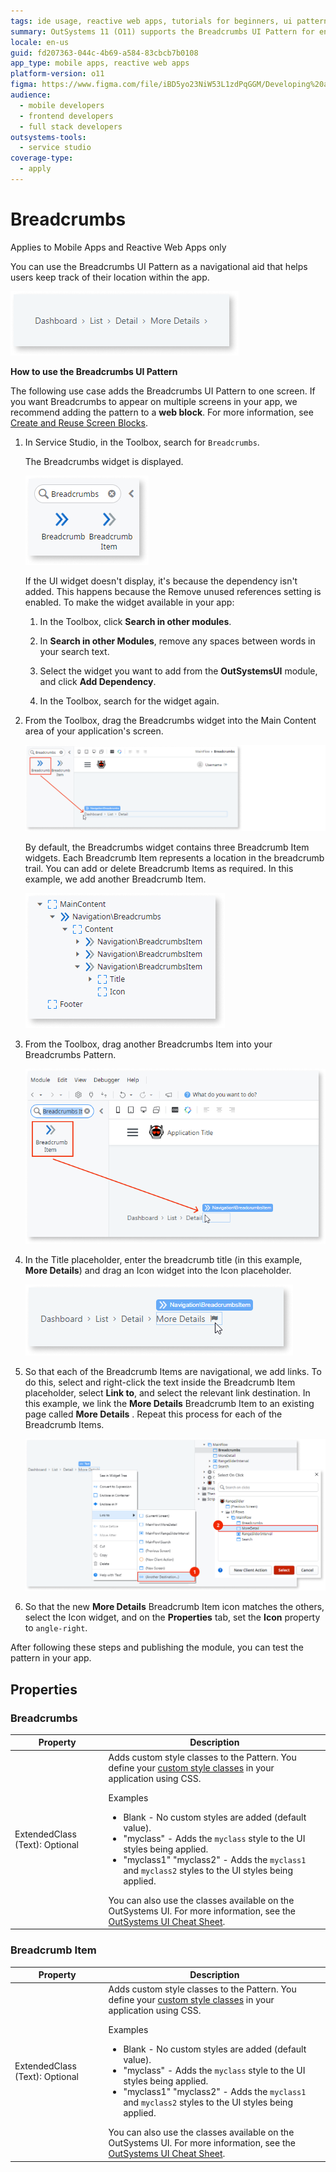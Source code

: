 ```yaml
---
tags: ide usage, reactive web apps, tutorials for beginners, ui patterns, navigation
summary: OutSystems 11 (O11) supports the Breadcrumbs UI Pattern for enhancing navigation in Mobile Apps and Reactive Web Apps.
locale: en-us
guid: fd207363-044c-4b69-a584-83cbcb7b0108
app_type: mobile apps, reactive web apps
platform-version: o11
figma: https://www.figma.com/file/iBD5yo23NiW53L1zdPqGGM/Developing%20an%20Application?node-id=213:102
audience:
  - mobile developers
  - frontend developers
  - full stack developers
outsystems-tools:
  - service studio
coverage-type:
  - apply
---
```


# Breadcrumbs

<div class="info" markdown="1">

Applies to Mobile Apps and Reactive Web Apps only

</div>

You can use the Breadcrumbs UI Pattern as a navigational aid that helps users keep track of their location within the app.

![Screenshot of the Breadcrumbs UI Pattern in a mobile app interface](images/breadcrumbs-2-ss.png "Breadcrumbs UI Pattern")

**How to use the Breadcrumbs UI Pattern**

The following use case adds the Breadcrumbs UI Pattern to one screen. If you want Breadcrumbs to appear on multiple screens in your app, we recommend adding the pattern to a **web block**. For more information, see [Create and Reuse Screen Blocks](../../../reuse/block-create-reuse.md).

1. In Service Studio, in the Toolbox, search for `Breadcrumbs`.
  
    The Breadcrumbs widget is displayed.

    ![Image showing the Breadcrumbs widget in the Service Studio toolbox](images/breadcrumbs-8-ss.png "Breadcrumbs Widget in Service Studio")

    If the UI widget doesn't display, it's because the dependency isn't added. This happens because the Remove unused references setting is enabled. To make the widget available in your app:

    1. In the Toolbox, click **Search in other modules**.

    1. In **Search in other Modules**, remove any spaces between words in your search text.

    1. Select the widget you want to add from the **OutSystemsUI** module, and click **Add Dependency**.

    1. In the Toolbox, search for the widget again.

1. From the Toolbox, drag the Breadcrumbs widget into the Main Content area of your application's screen.

    ![Screenshot of dragging the Breadcrumbs widget into the Main Content area of an application's screen](images/breadcrumbs-9-ss.png "Dragging Breadcrumbs Widget")

    By default, the Breadcrumbs widget contains three Breadcrumb Item widgets. Each Breadcrumb Item represents a location in the breadcrumb trail. You can add or delete Breadcrumb Items as required. In this example, we add another Breadcrumb Item.

    ![Image of the default Breadcrumbs widget containing three Breadcrumb Item widgets](images/breadcrumbs-1-ss.png "Default Breadcrumbs Widget")

1. From the Toolbox, drag another Breadcrumbs Item into your Breadcrumbs Pattern.

    ![Screenshot showing the process of adding another Breadcrumb Item to the Breadcrumbs Pattern](images/breadcrumbs-10-ss.png "Adding Breadcrumb Item")

1. In the Title placeholder, enter the breadcrumb title (in this example, **More Details**) and drag an Icon widget into the Icon placeholder.

    ![Image depicting the entry of a breadcrumb title and the addition of an Icon widget to the Breadcrumb Item](images/breadcrumbs-11-ss.png "Breadcrumb Item Title and Icon")

1. So that each of the Breadcrumb Items are navigational, we add links. To do this, select and right-click the text inside the Breadcrumb Item placeholder, select **Link to**, and select the relevant link destination. In this example, we link the **More Details** Breadcrumb Item to an existing page called **More Details** . Repeat this process for each of the Breadcrumb Items.

    ![Screenshot illustrating how to add links to Breadcrumb Items for navigation](images/breadcrumbs-3-ss.png "Linking Breadcrumb Items")

1. So that the new **More Details** Breadcrumb Item icon matches the others, select the Icon widget, and on the **Properties** tab, set the **Icon** property to `angle-right`.

After following these steps and publishing the module, you can test the pattern in your app.

## Properties

### Breadcrumbs

| Property                       | Description                                                                                                                                                                                                                                                                                                                                                                                                                                                                                                                                                                                                              |
|--------------------------------|--------------------------------------------------------------------------------------------------------------------------------------------------------------------------------------------------------------------------------------------------------------------------------------------------------------------------------------------------------------------------------------------------------------------------------------------------------------------------------------------------------------------------------------------------------------------------------------------------------------------------|
| ExtendedClass (Text): Optional | Adds custom style classes to the Pattern. You define your [custom style classes](../../../look-feel/css.md) in your application using CSS. <p>Examples <ul><li>Blank - No custom styles are added (default value).</li><li>"myclass" - Adds the ``myclass`` style to the UI styles being applied.</li><li>"myclass1" "myclass2" - Adds the ``myclass1`` and ``myclass2`` styles to the UI styles being applied.</li></ul></p>You can also use the classes available on the OutSystems UI. For more information, see the [OutSystems UI Cheat Sheet](https://outsystemsui.outsystems.com/OutSystemsUIWebsite/CheatSheet). |

### Breadcrumb Item

| Property                       | Description                                                                                                                                                                                                                                                                                                                                                                                                                                                                                                                                                                                                              |
|--------------------------------|--------------------------------------------------------------------------------------------------------------------------------------------------------------------------------------------------------------------------------------------------------------------------------------------------------------------------------------------------------------------------------------------------------------------------------------------------------------------------------------------------------------------------------------------------------------------------------------------------------------------------|
| ExtendedClass (Text): Optional | Adds custom style classes to the Pattern. You define your [custom style classes](../../../look-feel/css.md) in your application using CSS. <p>Examples <ul><li>Blank - No custom styles are added (default value).</li><li>"myclass" - Adds the ``myclass`` style to the UI styles being applied.</li><li>"myclass1" "myclass2" - Adds the ``myclass1`` and ``myclass2`` styles to the UI styles being applied.</li></ul></p>You can also use the classes available on the OutSystems UI. For more information, see the [OutSystems UI Cheat Sheet](https://outsystemsui.outsystems.com/OutSystemsUIWebsite/CheatSheet). |
